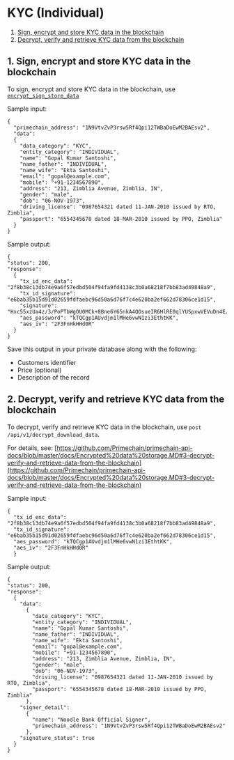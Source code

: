 # KYC (Individual)

1. [Sign, encrypt and store KYC data in the blockchain](#1-sign-encrypt-and-store-kyc-data-in-the-blockchain)
2. [Decrypt, verify and retrieve KYC data from the blockchain](#2-decrypt-verify-and-retrieve-kyc-data-from-the-blockchain)

## 1. Sign, encrypt and store KYC data in the blockchain

To sign, encrypt and store KYC data in the blockchain, use [`encrypt_sign_store_data`](aa)

Sample input:
```
{
  "primechain_address": "1N9VtvZvP3rsw5Rf4Qpi12TWBaDoEwM2BAEsv2",
  "data": 
  {
    "data_category": "KYC",
    "entity_category": "INDIVIDUAL",
    "name": "Gopal Kumar Santoshi",
    "name_father": "INDIVIDUAL",
    "name_wife": "Ekta Santoshi",
    "email": "gopal@example.com",
    "mobile": "+91-1234567890",
    "address": "213, Zimblia Avenue, Zimblia, IN",
    "gender": "male",
    "dob": "06-NOV-1973",
    "driving_license": "0987654321 dated 11-JAN-2010 issued by RTO, Zimblia",
    "passport": "6554345678 dated 18-MAR-2010 issued by PPO, Zimblia"
  }
}
```
Sample output:
```
{
"status": 200,
"response": 
  {
    "tx_id_enc_data": "2f8b38c13db74e9a6f57edbd504f94fa9fd4138c3b0a68218f7bb83ad49848a9",
    "tx_id_signature": "e6bab35b15d91d02659fdfaebc96d50a6d76f7c4e620ba2ef662d78306ce1d15",
    "signature": "Hxc55xzUa4z/3/PoPTbWgOU0MCk+8Bne6Y65nkA4QOsueIR6HlRE0qlYUSpxwVEVuDn4E/VbgwWBCIknXB+f+EI=",
    "aes_password": "kTQCgp1AUvdjm1lMHe6vwN1zi3EthtKK",
    "aes_iv": "2F3FnHkHHd0R"
  }
}
```
Save this output in your private database along with the following:
* Customers identifier
* Price (optional)
* Description of the record

## 2. Decrypt, verify and retrieve KYC data from the blockchain
To decrypt, verify and retrieve KYC data in the blockchain, use `post /api/v1/decrypt_download_data`.

For details, see: 
[https://github.com/Primechain/primechain-api-docs/blob/master/docs/Encrypted%20data%20storage.MD#3-decrypt-verify-and-retrieve-data-from-the-blockchain](https://github.com/Primechain/primechain-api-docs/blob/master/docs/Encrypted%20data%20storage.MD#3-decrypt-verify-and-retrieve-data-from-the-blockchain)

Sample input:
```
{
  "tx_id_enc_data": "2f8b38c13db74e9a6f57edbd504f94fa9fd4138c3b0a68218f7bb83ad49848a9",
  "tx_id_signature": "e6bab35b15d91d02659fdfaebc96d50a6d76f7c4e620ba2ef662d78306ce1d15",
  "aes_password": "kTQCgp1AUvdjm1lMHe6vwN1zi3EthtKK",
  "aes_iv": "2F3FnHkHHd0R"
  }
```
Sample output:
```
{
"status": 200,
"response": 
  {
    "data": 
      {
        "data_category": "KYC",
        "entity_category": "INDIVIDUAL",
        "name": "Gopal Kumar Santoshi",
        "name_father": "INDIVIDUAL",
        "name_wife": "Ekta Santoshi",
        "email": "gopal@example.com",
        "mobile": "+91-1234567890",
        "address": "213, Zimblia Avenue, Zimblia, IN",
        "gender": "male",
        "dob": "06-NOV-1973",
        "driving_license": "0987654321 dated 11-JAN-2010 issued by RTO, Zimblia",
        "passport": "6554345678 dated 18-MAR-2010 issued by PPO, Zimblia"
      },
    "signer_detail": 
      {
        "name": "Noodle Bank Official Signer",
        "primechain_address": "1N9VtvZvP3rsw5Rf4Qpi12TWBaDoEwM2BAEsv2"
      },
    "signature_status": true
  }
}
```
